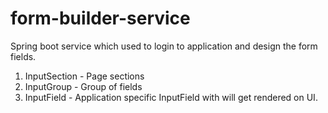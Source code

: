 # form-builder-service
Spring boot service which used to login to application and design the form fields.
1) InputSection - Page sections
2) InputGroup - Group of fields
3) InputField - Application specific InputField with will get rendered on UI.
